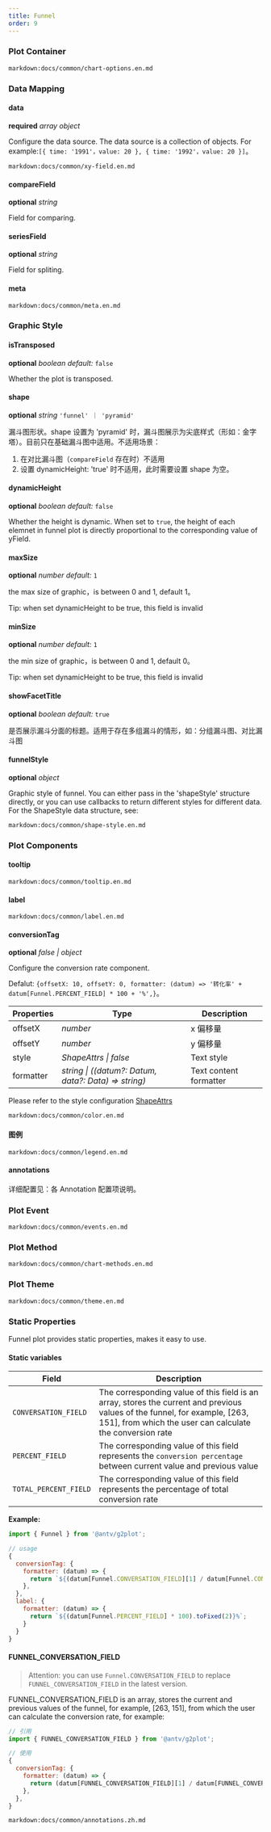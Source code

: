 ```yaml
---
title: Funnel
order: 9
---
```


### Plot Container

`markdown:docs/common/chart-options.en.md`

### Data Mapping

#### data

<description>**required** _array object_</description>

Configure the data source. The data source is a collection of objects. For example:`[{ time: '1991'，value: 20 }, { time: '1992'，value: 20 }]`。

`markdown:docs/common/xy-field.en.md`

#### compareField

<description>**optional** _string_</description>

Field for comparing.

#### seriesField

<description>**optional** _string_</description>

Field for spliting.

#### meta

`markdown:docs/common/meta.en.md`

### Graphic Style

#### isTransposed

<description>**optional** _boolean_ _default:_ `false`</description>

Whether the plot is transposed.

#### shape

<description>**optional** _string_ `'funnel' ｜ 'pyramid'` </description>

漏斗图形状。shape 设置为 'pyramid' 时，漏斗图展示为尖底样式（形如：金字塔）。目前只在基础漏斗图中适用。不适用场景：

1. 在对比漏斗图（`compareField` 存在时）不适用
2. 设置 dynamicHeight: 'true' 时不适用，此时需要设置 shape 为空。

#### dynamicHeight

<description>**optional** _boolean_ _default:_ `false`</description>

Whether the height is dynamic. When set to `true`, the height of each elemnet in funnel plot is directly proportional to the corresponding value of yField.

#### maxSize

<description>**optional** _number_ _default:_ `1`</description>

the max size of graphic，is between 0 and 1, default 1。

Tip: when set dynamicHeight to be true, this field is invalid

#### minSize

<description>**optional** _number_ _default:_ `1`</description>

the min size of graphic，is between 0 and 1, default 0。

Tip: when set dynamicHeight to be true, this field is invalid

#### showFacetTitle

<description>**optional** _boolean_ _default:_ `true`</description>

是否展示漏斗分面的标题。适用于存在多组漏斗的情形，如：分组漏斗图、对比漏斗图

#### funnelStyle

<description>**optional** _object_</description>

Graphic style of funnel. You can either pass in the 'shapeStyle' structure directly, or you can use callbacks to return different styles for different data. For the ShapeStyle data structure, see:

`markdown:docs/common/shape-style.en.md`

### Plot Components

#### tooltip

`markdown:docs/common/tooltip.en.md`

#### label

`markdown:docs/common/label.en.md`

#### conversionTag

<description>**optional** _false | object_</description>

Configure the conversion rate component.

Defalut: `{offsetX: 10, offsetY: 0, formatter: (datum) => '转化率' + datum[Funnel.PERCENT_FIELD] * 100 + '%',}`。

| Properties | Type                                                 | Description            |
| ---------- | ---------------------------------------------------- | ---------------------- |
| offsetX    | _number_                                             | x 偏移量               |
| offsetY    | _number_                                             | y 偏移量               |
| style      | _ShapeAttrs \| false_                                | Text style             |
| formatter  | _string \| ((datum?: Datum, data?: Data) => string)_ | Text content formatter |

Please refer to the style configuration [ShapeAttrs](/en/docs/api/graphic-style)

`markdown:docs/common/color.en.md`

#### 图例

`markdown:docs/common/legend.en.md`

#### annotations

详细配置见：各 Annotation 配置项说明。

### Plot Event

`markdown:docs/common/events.en.md`

### Plot Method

`markdown:docs/common/chart-methods.en.md`

### Plot Theme

`markdown:docs/common/theme.en.md`

### Static Properties

Funnel plot provides static properties, makes it easy to use.

#### Static variables

| Field                 | Description                                                                                                                                                                             |
| --------------------- | --------------------------------------------------------------------------------------------------------------------------------------------------------------------------------------- |
| `CONVERSATION_FIELD`  | The corresponding value of this field is an array, stores the current and previous values of the funnel, for example, [263, 151], from which the user can calculate the conversion rate |
| `PERCENT_FIELD`       | The corresponding value of this field represents the `conversion percentage` between current value and previous value                                                                   |
| `TOTAL_PERCENT_FIELD` | The corresponding value of this field represents the percentage of total conversion rate                                                                                                |

**Example:**

```javascript
import { Funnel } from '@antv/g2plot';

// usage
{
  conversionTag: {
    formatter: (datum) => {
      return `${(datum[Funnel.CONVERSATION_FIELD][1] / datum[Funnel.CONVERSATION_FIELD][0] * 100).toFixed(2)}%`;
    },
  },
  label: {
    formatter: (datum) => {
      return `${(datum[Funnel.PERCENT_FIELD] * 100).toFixed(2)}%`;
    }
  }
}
```

#### FUNNEL_CONVERSATION_FIELD

> Attention: you can use `Funnel.CONVERSATION_FIELD` to replace `FUNNEL_CONVERSATION_FIELD` in the latest version.

FUNNEL_CONVERSATION_FIELD is an array, stores the current and previous values of the funnel, for example, [263, 151], from which the user can calculate the conversion rate, for example:

```javascript
// 引用
import { FUNNEL_CONVERSATION_FIELD } from '@antv/g2plot';

// 使用
{
  conversionTag: {
    formatter: (datum) => {
      return (datum[FUNNEL_CONVERSATION_FIELD][1] / datum[FUNNEL_CONVERSATION_FIELD][0]).toFixed(2);
    },
  },
}
```

<!-- 直接 三级导航展开 -->

`markdown:docs/common/annotations.zh.md`
